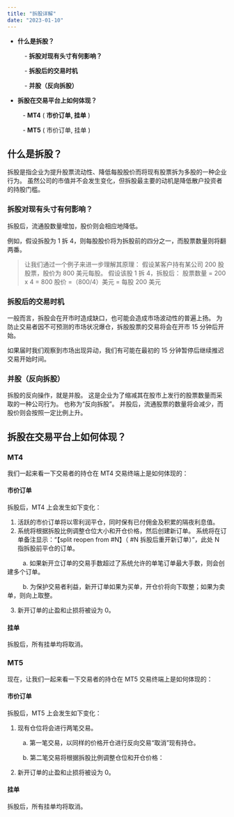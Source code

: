 ```yaml
---
title: "拆股详解"
date: "2023-01-10"
---
```


- **什么是拆股？**

          - **拆股对现有头寸有何影响？**

          - **拆股后的交易时机**

          - **并股（反向拆股）**

- **拆股在交易平台上如何体现？**

         - **MT4** ( **市价订单, 挂单** )

         - **MT5** ( 市价订单, 挂单 )

## 什么是拆股？

拆股是指企业为提升股票流动性、降低每股股价而将现有股票拆为多股的一种企业行为。 虽然公司的市值并不会发生变化，但拆股最主要的动机是降低散户投资者的持股门槛。

### 拆股对现有头寸有何影响？

拆股后，流通股数量增加，股价则会相应地降低。

例如，假设拆股为 1 拆 4，则每股股价将为拆股前的四分之一，而股票数量则将翻两番。

> 让我们通过一个例子来进一步理解其原理：
> 假设某客户持有某公司 200 股股票，股价为 800 美元每股。 假设该股 1 拆 4，拆股后：
> 股票数量 = 200 x 4 = 800
> 股价 =（800/4）美元 = 每股 200 美元

### 拆股后的交易时机

一般而言，拆股会在开市时造成缺口，也可能会造成市场波动性的普遍上扬。 为防止交易者因不可预测的市场状况爆仓，拆股股票的交易将会在开市 15 分钟后开始。

如果届时我们观察到市场出现异动，我们有可能在最初的 15 分钟暂停后继续推迟交易开始时间。

### **并股（反向拆股）**

拆股的反向操作，就是并股。 这是企业为了缩减其在股市上发行的股票数量而采取的一种公司行为。 也称为“反向拆股”。 并股后，流通股票的数量将会减少，而股价则会按照一定比例上升。

## 拆股在交易平台上如何体现？

### MT4

我们一起来看一下交易者的持仓在 MT4 交易终端上是如何体现的：

#### 市价订单

拆股后，MT4 上会发生如下变化：

1. 活跃的市价订单将以零利润平仓，同时保有已付佣金及积累的隔夜利息值。
2. 系统将根据拆股比例调整仓位大小和开仓价格，然后创建新订单。 系统将在订单备注显示：“【split reopen from #N】（ #N 拆股后重开新订单）”，此处 N 指拆股前平仓的订单。

         a. 如果新开立订单的交易手数超过了系统允许的单笔订单最大手数，则会创建多个订单。

         b. 为保护交易者利益，新开订单如果为买单，开仓价将向下取整；如果为卖单，则向上取整。

3. 新开订单的止盈和止损将被设为 0。

#### 挂单

拆股后，所有挂单均将取消。

### MT5

现在，让我们一起来看一下交易者的持仓在 MT5 交易终端上是如何体现的：

#### 市价订单

拆股后，MT5 上会发生如下变化：

1. 现有仓位将会进行两笔交易。

         a. 第一笔交易，以同样的价格开仓进行反向交易“取消”现有持仓。

         b. 第二笔交易将根据拆股比例调整仓位和开仓价格：

2. 新开订单的止盈和止损将被设为 0。

#### 挂单

拆股后，所有挂单均将取消。
